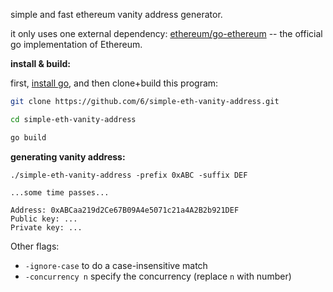 simple and fast ethereum vanity address generator.

it only uses one external dependency: [ethereum/go-ethereum](https://github.com/ethereum/go-ethereum) -- the official go implementation of Ethereum.


**install & build:**

first, [install go](https://go.dev/doc/install), and then clone+build this program:
```sh
git clone https://github.com/6/simple-eth-vanity-address.git

cd simple-eth-vanity-address

go build
```

**generating vanity address:**

```
./simple-eth-vanity-address -prefix 0xABC -suffix DEF

...some time passes...

Address: 0xABCaa219d2Ce67B09A4e5071c21a4A2B2b921DEF
Public key: ...
Private key: ...
```

Other flags:

- `-ignore-case` to do a case-insensitive match
- `-concurrency n` specify the concurrency (replace `n` with number)
